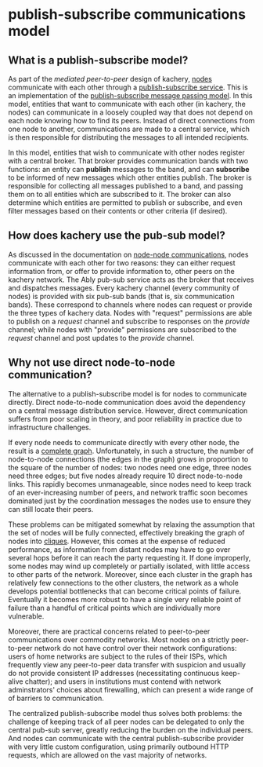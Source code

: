 # publish-subscribe communications model

## What is a publish-subscribe model?

As part of the *mediated peer-to-peer* design of kachery,
[nodes](https://github.com/kacheryhub/kachery-doc/blob/main/doc/node.md)
communicate with each other through a
[publish-subscribe service](https://ably.com/).
This is an implementation of the
[publish-subscribe message passing model](https://en.wikipedia.org/wiki/Publish%E2%80%93subscribe_pattern).
In this model, entities that want to communicate with each other
(in kachery, the nodes) can communicate in a loosely coupled way
that does not depend on each node knowing how to find its
peers. Instead of direct connections from one node to another,
communications are made to a central service, which is then
responsible for distributing the messages to all intended
recipients.

In this model, entities that wish to communicate with other nodes
register with a central broker. That broker provides
communication bands with two functions: an entity can **publish**
messages to the band, and can **subscribe** to be informed of
new messages which other entities publish. The broker
is responsible for collecting all messages published to a band,
and passing them on to all entities which are subscribed to it.
The broker can also determine which entities are permitted
to publish or subscribe, and even filter messages based
on their contents or other criteria (if desired).

## How does kachery use the pub-sub model?

As discussed in the documentation on
[node-node communications](https://github.com/kacheryhub/kachery-doc/blob/main/doc/node.md#communications),
nodes communicate with each other for two reasons: they can
either request information from, or offer to provide information to,
other peers on the kachery network. The Ably pub-sub service acts
as the broker that receives and dispatches messages. Every kachery channel
(every community of nodes) is provided with six pub-sub bands (that is, six
communication bands). These correspond to channels where nodes can request
or provide the three types of kachery data. Nodes with "request" permissions
are able to publish on a *request* channel and subscribe to responses on the
*provide* channel; while nodes with "provide" permissions are subscribed to
the *request* channel and post updates to the *provide* channel.

## Why not use direct node-to-node communication?

The alternative to a publish-subscribe model is for nodes
to communicate directly. Direct node-to-node communication does
avoid the dependency on a central message distribution service. However,
direct communication suffers from poor scaling in theory, and
poor reliability in practice due to infrastructure challenges.

If every node needs to communicate directly with every other node,
the result is a [complete graph](https://en.wikipedia.org/wiki/Complete_graph).
Unfortunately, in such a structure, the number of node-to-node connections
(the edges in the graph) grows in proportion to the square of the number of
nodes: two nodes need one edge, three nodes need three edges; but five
nodes already require 10 direct node-to-node links. This rapidly becomes
unmanageable, since nodes need to keep track of an ever-increasing number
of peers, and network traffic soon becomes dominated just by the coordination
messages the nodes use to ensure they can still locate their peers.

These problems can be mitigated somewhat by relaxing the assumption that
the set of nodes will be fully connected, effectively breaking the
graph of nodes into [cliques](https://en.wikipedia.org/wiki/Clique_(graph_theory)).
However, this comes at the expense of reduced performance, as information from
distant nodes may have to go over several hops before it can reach the
party requesting it. If done improperly, some nodes may wind up completely
or partially isolated, with little access to other parts of the network.
Moreover, since each cluster in the graph has relatively
few connections to the other clusters, the network as a whole develops
potential bottlenecks that can become critical points of failure. Eventually
it becomes more robust to have a single very reliable point of failure
than a handful of critical points which are individually more vulnerable.

Moreover, there are practical concerns related to peer-to-peer
communications over commodity networks. Most nodes on a strictly
peer-to-peer network do not have control over their network
configurations: users of home networks are subject to the rules of their
ISPs, which frequently view any peer-to-peer data transfer with suspicion and
usually do not provide consistent IP addresses (necessitating
continuous keep-alive chatter); and users in institutions must contend
with network adminstrators' choices about firewalling, which can present
a wide range of of barriers to communication.

The centralized publish-subscribe model thus solves both problems:
the challenge of keeping track of all peer nodes can be delegated to
only the central pub-sub server, greatly reducing the burden on the individual peers.
And nodes can communicate with the central publish-subscribe
provider with very little custom configuration, using primarily outbound
HTTP requests, which are allowed on the vast majority of networks.
